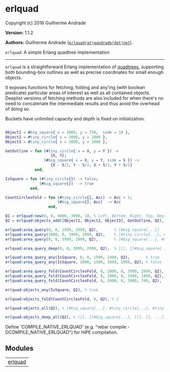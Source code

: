 

# erlquad #

Copyright (c) 2016 Guilherme Andrade

__Version:__ 1.1.2

__Authors:__ Guilherme Andrade ([`erlquad(at)gandrade(dot)net`](mailto:erlquad(at)gandrade(dot)net)).

`erlquad`: A simple Erlang quadtree implementation

---------

`erlquad` is a straightforward Erlang implementation of [quadtrees](https://en.wikipedia.org/wiki/Quadtree), supporting both bounding-box outlines as well as precise coordinates for small enough objects.

It exposes functions for fetching, folding and any'ing (with boolean predicate) particular areas of interest as well as all contained objects. Deeplist versions of fetching methods are also included for when there's no need to concatenate the intermediate results and thus avoid the overhead of doing so.

Buckets have unlimited capacity and depth is fixed on initialization.

```erlang

Object1 = #big_square{ x = 1000, y = 750,  side = 10 },
Object2 = #tiny_circle{ x = 3000, y = 1000 },
Object3 = #tiny_circle{ x = 3000, y = 2000 },

GetOutline = fun (#tiny_circle{ x = X, y = Y }) ->
                    {X, Y};
                 (#big_square{ x = X, y = Y, side = S }) ->
                    {X - S/2, Y - S/2, X + S/2, Y + S/2}
             end,

IsSquare = fun (#tiny_circle{}) -> false;
               (#big_square{})  -> true
           end,

CountCirclesFold = fun (#tiny_circle{}, Acc) -> Acc + 1;
                       (#big_square{}, Acc)  -> Acc
                   end,

Q1 = erlquad:new(0, 0, 4000, 3000, 3), % Left, Bottom, Right, Top, Depth
Q2 = erlquad:objects_add([Object1, Object2, Object3], GetOutline, Q1),

erlquad:area_query(0, 0, 1999, 2999, Q2),       % [#big_square{...}]
erlquad:area_query(2000, 0, 3999, 2999, Q2),    % [#tiny_circle{...}, #tiny_circle{...}]
erlquad:area_query(0, 0, 3999, 2999, Q2),       % [#big_square{...}, #tiny_circle{...}, #tiny_circle{...}]

erlquad:area_query_deep(0, 0, 3999, 2999, Q2),  % [[], [[#big_square{...}, [[], [], ...]], [[[], ...[]]]]]

erlquad:area_query_any(IsSquare, 0, 0, 1999, 1499, Q2),       % true
erlquad:area_query_any(IsSquare, 2000, 1500, 3999, 2999, Q2), % false

erlquad:area_query_fold(CountCirclesFold, 0, 2000, 0, 3999, 2999, Q2), % 2
erlquad:area_query_fold(CountCirclesFold, 0, 2000, 0, 3999, 1499, Q2), % 1
erlquad:area_query_fold(CountCirclesFold, 0, 2000, 0, 3999, 749, Q2),  % 0

erlquad:objects_any(IsSquare, Q2), % true

erlquad:objects_fold(CountCirclesFold, 0, Q2), % 2

erlquad:objects_all(Q2), % [#big_square{...}, #tiny_circle{...}, #tiny_circle{...}]

erlquad:objects_deep_all(Q2), % [[], [[#big_square{...}, [[], [], ...]], [[[], ...[]]]]]

```
Define 'COMPILE_NATIVE_ERLQUAD' (e.g. "rebar compile -DCOMPILE_NATIVE_ERLQUAD") for HiPE compilation.


## Modules ##


<table width="100%" border="0" summary="list of modules">
<tr><td><a href="erlquad.md" class="module">erlquad</a></td></tr></table>

